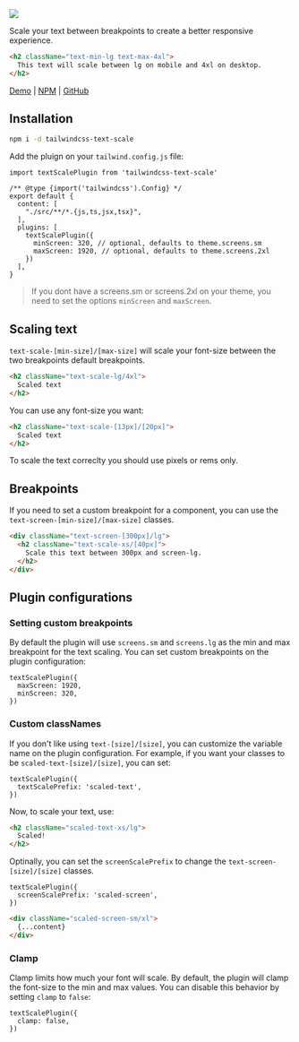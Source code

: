 <img src="https://raw.githubusercontent.com/matiasngf/tailwindcss-text-scale/main/text-scale-logo.png"/>

Scale your text between breakpoints to create a better responsive experience.

```html
<h2 className="text-min-lg text-max-4xl">
  This text will scale between lg on mobile and 4xl on desktop.
</h2>
```

<a href="https://tailwindcss-text-scale.vercel.app/" target="_blank">Demo</a> | 
<a href="https://www.npmjs.com/package/tailwindcss-text-scale" target="_blank">NPM</a> |
<a href="https://github.com/matiasngf/tailwindcss-text-scale" target="_blank">GitHub</a>

## Installation

```bash
npm i -d tailwindcss-text-scale
```

Add the pluign on your `tailwind.config.js` file:

```tsx
import textScalePlugin from 'tailwindcss-text-scale'

/** @type {import('tailwindcss').Config} */
export default {
  content: [
    "./src/**/*.{js,ts,jsx,tsx}",
  ],
  plugins: [
    textScalePlugin({
      minScreen: 320, // optional, defaults to theme.screens.sm
      maxScreen: 1920, // optional, defaults to theme.screens.2xl
    })
  ],
}
```

> If you dont have a screens.sm or screens.2xl on your theme, you need to set the options `minScreen` and `maxScreen`.

## Scaling text

`text-scale-[min-size]/[max-size]` will scale your font-size between the two breakpoints default breakpoints.

```html
<h2 className="text-scale-lg/4xl">
  Scaled text
</h2>
```

You can use any font-size you want:

```html
<h2 className="text-scale-[13px]/[20px]">
  Scaled text
</h2>
```

To scale the text correclty you should use pixels or rems only.

## Breakpoints

If you need to set a custom breakpoint for a component, you can use the `text-screen-[min-size]/[max-size]` classes.

```html
<div className="text-screen-[300px]/lg">
  <h2 className="text-scale-xs/[40px]">
    Scale this text between 300px and screen-lg.
  </h2>
</div>
```

## Plugin configurations

### Setting custom breakpoints

By default the plugin will use `screens.sm` and `screens.lg` as the min and max breakpoint for the text scaling. You can set custom breakpoints on the plugin configuration:

```tsx
textScalePlugin({
  maxScreen: 1920,
  minScreen: 320,
})
```

### Custom classNames

If you don't like using `text-[size]/[size]`, you can customize the variable name on the plugin configuration. For example, if you want your classes to be `scaled-text-[size]/[size]`, you can set:

```tsx
textScalePlugin({
  textScalePrefix: 'scaled-text',
})
```

Now, to scale your text, use:

```html
<h2 className="scaled-text-xs/lg">
  Scaled!
</h2>
```

Optinally, you can set the `screenScalePrefix` to change the `text-screen-[size]/[size]` classes.

```tsx
textScalePlugin({
  screenScalePrefix: 'scaled-screen',
})
```

```html
<div className="scaled-screen-sm/xl">
  {...content}
</div>
```

### Clamp

Clamp limits how much your font will scale. By default, the plugin will clamp the font-size to the min and max values. You can disable this behavior by setting `clamp` to `false`:

```tsx
textScalePlugin({
  clamp: false,
})
```